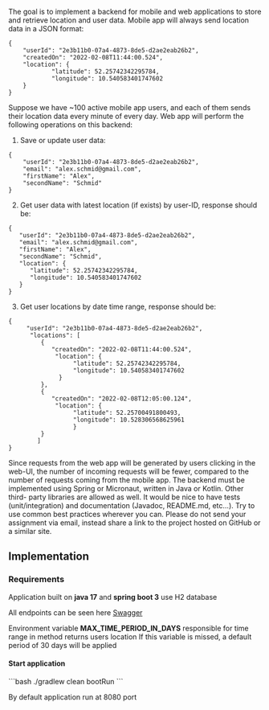 The goal is to implement a backend for mobile and web applications to store and retrieve location and
user data.
Mobile app will always send location data in a JSON format:
```
{
    "userId": "2e3b11b0-07a4-4873-8de5-d2ae2eab26b2",
    "createdOn": "2022-02-08T11:44:00.524",
    "location": {
            "latitude": 52.25742342295784,
            "longitude": 10.540583401747602 
    }
}
```
Suppose we have ~100 active mobile app users, and each of them sends their location data every minute of every day.
Web app will perform the following operations on this backend:
1. Save or update user data:
```
{
    "userId": "2e3b11b0-07a4-4873-8de5-d2ae2eab26b2",
    "email": "alex.schmid@gmail.com",
    "firstName": "Alex",
    "secondName": "Schmid"
}
```
2. Get user data with latest location (if exists) by user-ID, response should be:
```
{
   "userId": "2e3b11b0-07a4-4873-8de5-d2ae2eab26b2",
   "email": "alex.schmid@gmail.com",
   "firstName": "Alex",
   "secondName": "Schmid",
   "location": {
      "latitude": 52.25742342295784,
      "longitude": 10.540583401747602 
   }
}
```
3. Get user locations by date time range, response should be:
```
{
     "userId": "2e3b11b0-07a4-4873-8de5-d2ae2eab26b2",
      "locations": [
         {
            "createdOn": "2022-02-08T11:44:00.524",
             "location": {
                  "latitude": 52.25742342295784,
                  "longitude": 10.540583401747602 
              }
         },
         {
            "createdOn": "2022-02-08T12:05:00.124",
             "location": {
                  "latitude": 52.25700491800493,
                  "longitude": 10.528306568625961
                  }
         } 
        ]
}
```
   Since requests from the web app will be generated by users clicking in the web-UI, the number of incoming requests will be fewer, compared to the number of requests coming from the mobile app.
   The backend must be implemented using Spring or Micronaut, written in Java or Kotlin. Other third- party libraries are allowed as well. It would be nice to have tests (unit/integration) and documentation (Javadoc, README.md, etc...). Try to use common best practices wherever you can.
   Please do not send your assignment via email, instead share a link to the project hosted on GitHub or a similar site.

<h2>Implementation</h2>

<h3>Requirements</h3>
<p>Application built on <b>java 17</b> and <b>spring boot 3</b> use H2 database</p>

<p>All endpoints can be seen here <a href="http://localhost:8080/swagger-ui/index.html#/">Swagger</a></p>

<p>Environment variable <b>MAX_TIME_PERIOD_IN_DAYS</b> responsible for time range in method returns users location If this variable is missed, a default period of 30 days will be applied</p>

<h4>Start application</h4>
```bash
./gradlew clean bootRun
```

<p>
By default application run at 8080 port
</p>

